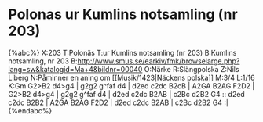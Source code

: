# Polonas ur Kumlins notsamling (nr 203)

{%abc%}
X:203
T:Polonäs
T:ur Kumlins notsamling (nr 203)
B:Kumlins notsamling, nr 203
B:http://www.smus.se/earkiv/fmk/browselarge.php?lang=sw&katalogid=Ma+4&bildnr=00040
O:Närke
R:Slängpolska
Z:Nils Liberg
N:Påminner en aning om [[Musik/1423|Näckens polska]]
M:3/4
L:1/16
K:Gm
G2>B2 d4>g4 | g2g2 g^faf d4 | d2ed c2dc B2cB | A2GA B2AG F2D2 |
G2>B2 d4>g4 | g2g2 g^faf d4 | d2ed c2dc B2AB | c2Bc d2B2 G4 ::
d2ed c2dc B2B2 | A2GA B2AG F2D2 | d2ed c2dc B2AB | c2Bc d2B2 G4 :|
{%endabc%}
